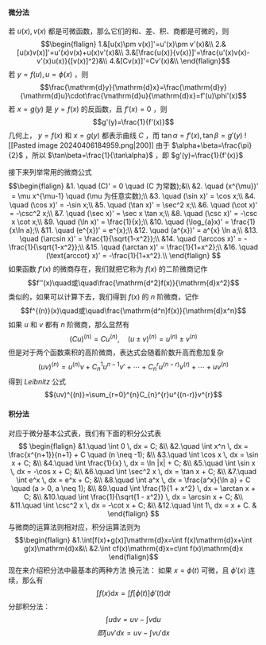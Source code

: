 #### 微分法
若 $u(x),v(x)$ 都是可微函数，那么它们的和、差、积、商都是可微的，则
$$\begin{flalign}
1.&[u(x)\pm v(x)]'=u'(x)\pm v'(x)&\\
2.&[u(x)v(x)]'=u'(x)v(x)+u(x)v'(x)&\\
3.&[\frac{u(x)}{v(x)}]'=\frac{u'(x)v(x)-v'(x)u(x)}{[v(x)]^2}&\\
4.&[Cv(x)]'=Cv'(x)&\\
\end{flalign}$$
若 $y=f(u),u=\phi(x)$ ，则
$$\frac{\mathrm{d}y}{\mathrm{d}x}=\frac{\mathrm{d}y}{\mathrm{d}u}\cdot\frac{\mathrm{d}u}{\mathrm{d}x}=f'(u)\phi'(x)$$
若 $x=g(y)$ 是 $y=f(x)$ 的反函数，且 $f'(x)=0$ ，则
$$g'(y)=\frac{1}{f'(x)}$$
几何上， $y=f(x)$ 和 $x=g(y)$ 都表示曲线 $C$ ，而 $\tan\alpha=f'(x),\tan\beta=g'(y)$
![[Pasted image 20240406184959.png|200]]
由于 $\alpha+\beta=\frac{\pi}{2}$ ，所以 $\tan\beta=\frac{1}{\tan\alpha}$ ，即 $g'(y)=\frac{1}{f'(x)}$

接下来列举常用的微商公式
$$\begin{flalign}
&1. \quad (C)' = 0 \quad (C 为常数);&\\
&2. \quad (x^{\mu})' = \mu x^{\mu-1} \quad (\mu 为任意实数);\\
&3. \quad (\sin x)' = \cos x;\\
&4. \quad (\cos x)' = -\sin x;\\
&5. \quad (\tan x)' = \sec^2 x;\\
&6. \quad (\cot x)' = -\csc^2 x;\\
&7. \quad (\sec x)' = \sec x \tan x;\\
&8. \quad (\csc x)' = -\csc x \cot x;\\
&9. \quad (\ln x)' = \frac{1}{x};\\
&10. \quad (\log_{a}x)' = \frac{1}{x\ln a};\\
&11. \quad (e^{x})' = e^{x};\\
&12. \quad (a^{x})' = a^{x} \ln a;\\
&13. \quad (\arcsin x)' = \frac{1}{\sqrt{1-x^2}};\\
&14. \quad (\arccos x)' = -\frac{1}{\sqrt{1-x^2}};\\
&15. \quad (\arctan x)' = \frac{1}{1+x^2};\\
&16. \quad (\text{arccot} x)' = -\frac{1}{1+x^2}.\\
\end{flalign}
$$
如果函数 $f'(x)$ 的微商存在，我们就把它称为 $f(x)$ 的二阶微商记作
$$f''(x)\quad或\quad\frac{\mathrm{d^2}f(x)}{\mathrm{d}x^2}$$
类似的，如果可以计算下去，我们得到 $f(x)$ 的 $n$ 阶微商，记作
$$f^{(n)}(x)\quad或\quad\frac{\mathrm{d^n}f(x)}{\mathrm{d}x^n}$$
如果 $u$ 和 $v$ 都有 $n$ 阶微商，那么显然有
$$(Cu)^{(n)}=Cu^{(n)},\quad(u\pm v)^{(n)}=u^{(n)}\pm v^{(n)}$$
但是对于两个函数乘积的高阶微商，表达式会随着阶数升高而愈加复杂
$$(uv)^{(n)}=u^{(n)}v+C_{n}^{1}u^{n-1}v'+\cdots+C_n^ru^{(n-r)}v^{(r)}+\cdots+uv^{(n)}$$
得到 *Leibnitz* 公式
$$(uv)^{(n)}=\sum_{r=0}^{n}C_{n}^{r}u^{(n-r)}v^{r}$$
#### 积分法
对应于微分基本公式表，我们有下面的积分公式表
$$
\begin{flalign}
&1.\quad \int 0 \, dx = C; &\\
&2.\quad \int x^n \, dx = \frac{x^{n+1}}{n+1} + C \quad (n \neq -1); &\\
&3.\quad \int \cos x \, dx = \sin x + C; &\\
&4.\quad \int \frac{1}{x} \, dx = \ln |x| + C; &\\
&5.\quad \int \sin x \, dx = -\cos x + C; &\\
&6.\quad \int \sec^2 x \, dx = \tan x + C; &\\
&7.\quad \int e^x \, dx = e^x + C; &\\
&8.\quad \int a^x \, dx = \frac{a^x}{\ln a} + C \quad (a > 0, a \neq 1); &\\
&9.\quad \int \frac{1}{1 + x^2} \, dx = \arctan x + C; &\\
&10.\quad \int \frac{1}{\sqrt{1 - x^2}} \, dx = \arcsin x + C; &\\
&11.\quad \int \csc^2 x \, dx = -\cot x + C; &\\
&12.\quad \int 1\, dx = x + C. &
\end{flalign}
$$
与微商的运算法则相对应，积分运算法则为
$$\begin{flalign}
&1.\int[f(x)+g(x)]\mathrm{d}x=\int f(x)\mathrm{d}x+\int g(x)\mathrm{d}x&\\
&2.\int cf(x)\mathrm{d}x=c\int f(x)\mathrm{d}x
\end{flalign}$$
现在来介绍积分法中最基本的两种方法
换元法： 如果 $x=\phi(t)$ 可微，且 $\phi'(x)$ 连续，那么有
$$\int f(x)\mathrm{d}x=\int f[\phi(t)]\phi'(t)\mathrm{d}t$$
分部积分法：
$$\int u\mathrm{d}v=uv-\int v\mathrm{d}u$$
$$即 \int uv'dx=uv-\int vu'\mathrm{d}x$$
